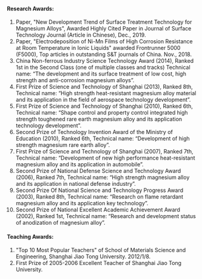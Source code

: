 #### Research Awards:
1. Paper, "New Development Trend of Surface Treatment Technology for Magnesium Alloys", Awarded Highly Cited Paper in Journal of Surface Technology Journal (Article in Chinese), Dec., 2019.  
2. Paper, "Electrodeposition of Ni-Mn Films of High Corrosion Resistance at Room Temperature in Ionic Liquids" awarded Frontrunner 5000 (F5000), Top articles in outstanding S&T journals of China. Nov., 2018.
3. China Non-ferrous Industry Science Technology Award (2014), Ranked 1st in the Second Class (one of multiple classes and tracks) Technical name: “The development and its surface treatment of low cost, high strength and anti-corrosion magnesium alloys”.
4. First Prize of Science and Technology of Shanghai (2013), Ranked 8th, Technical name: “High strength heat-resistant magnesium alloy material and its application in the field of aerospace technology development”.
5. First Prize of Science and Technology of Shanghai (2010), Ranked 6th, Technical name: “Shape control and property control integrated high strength toughened rare earth magnesium alloy and its application technology development”.
6. Second Prize of Technology Invention Award of the Ministry of Education (2010), Ranked 6th, Technical name: “Development of high strength magnesium rare earth alloy”.
7. First Prize of Science and Technology of Shanghai (2007), Ranked 7th, Technical name: “Development of new high performance heat-resistant magnesium alloy and its application in automobile”.
8. Second Prize of National Defense Science and Technology Award (2006), Ranked 7th, Technical name: “High strength magnesium alloy and its application in national defense industry”.
9. Second Prize Of National Science and Technology Progress Award (2003), Ranked 8th, Technical name: “Research on flame retardant magnesium alloy and its application key technology”.
10. Second Prize of National Excellent Academic Achievement Award (2002), Ranked 1st, Technical name: “Research and development status of anodization of magnesium alloy”.

#### Teaching Awards:
1. "Top 10 Most Popular Teachers" of School of Materials Science and Engineering, Shanghai Jiao Tong University. 2012/1/8.
2. First Prize of 2005-2006 Excellent Teacher of Shanghai Jiao Tong University.



